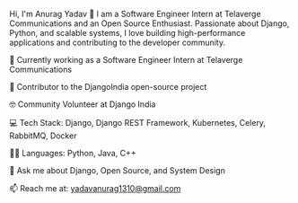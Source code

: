 Hi, I'm Anurag Yadav 👋
I am a Software Engineer Intern at Telaverge Communications and an Open Source Enthusiast. Passionate about Django, Python, and scalable systems, I love building high-performance applications and contributing to the developer community.

🚀 Currently working as a Software Engineer Intern at Telaverge Communications

🔭 Contributor to the DjangoIndia open-source project 

🤓 Community Volunteer at Django India 

💻 Tech Stack: Django, Django REST Framework, Kubernetes, Celery, RabbitMQ, Docker 

👨‍💻 Languages: Python, Java, C++ 

💬 Ask me about Django, Open Source, and System Design 

📫 Reach me at: yadavanurag1310@gmail.com 
